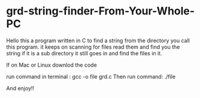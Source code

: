 # grd-string-finder-From-Your-Whole-PC
Hello this a program written in C to find a string 
from the directory you call this program. 
it keeps on scanning for files read them and find 
you the string if it is a sub directory it still goes 
in and find the files in it.

If on Mac or Linux
downlod the code

run command in terminal : gcc -o file grd.c
Then run command: ./file

And enjoy!!
